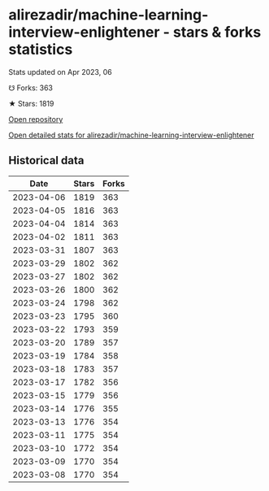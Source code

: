 # alirezadir/machine-learning-interview-enlightener - stars & forks statistics

Stats updated on Apr 2023, 06

☋ Forks: 363

★ Stars: 1819

[Open repository](https://github.com/alirezadir/machine-learning-interview-enlightener)

[Open detailed stats for alirezadir/machine-learning-interview-enlightener](https://reviewgithub.com/rep/alirezadir/machine-learning-interview-enlightener)

## Historical data
| Date | Stars | Forks |
|------|-------|-------|
| 2023-04-06 | 1819 | 363 | 
| 2023-04-05 | 1816 | 363 | 
| 2023-04-04 | 1814 | 363 | 
| 2023-04-02 | 1811 | 363 | 
| 2023-03-31 | 1807 | 363 | 
| 2023-03-29 | 1802 | 362 | 
| 2023-03-27 | 1802 | 362 | 
| 2023-03-26 | 1800 | 362 | 
| 2023-03-24 | 1798 | 362 | 
| 2023-03-23 | 1795 | 360 | 
| 2023-03-22 | 1793 | 359 | 
| 2023-03-20 | 1789 | 357 | 
| 2023-03-19 | 1784 | 358 | 
| 2023-03-18 | 1783 | 357 | 
| 2023-03-17 | 1782 | 356 | 
| 2023-03-15 | 1779 | 356 | 
| 2023-03-14 | 1776 | 355 | 
| 2023-03-13 | 1776 | 354 | 
| 2023-03-11 | 1775 | 354 | 
| 2023-03-10 | 1772 | 354 | 
| 2023-03-09 | 1770 | 354 | 
| 2023-03-08 | 1770 | 354 | 

